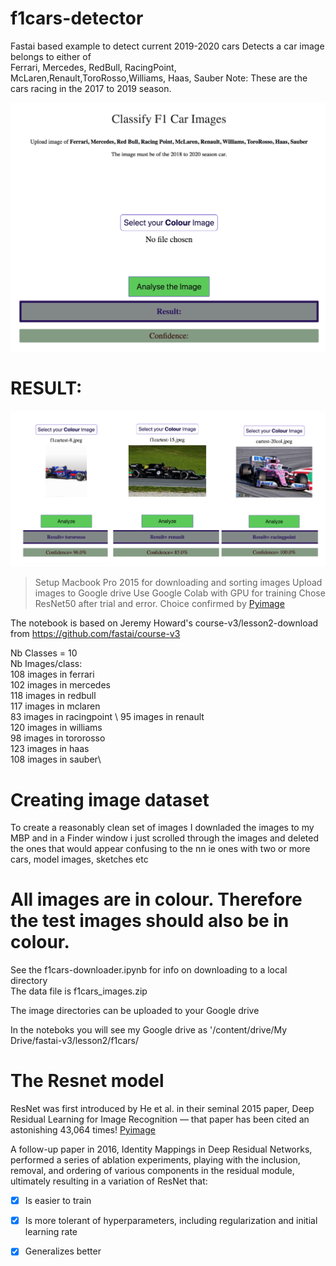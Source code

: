 # f1cars-detector
Fastai based example to detect current 2019-2020 cars
Detects a car image belongs to either of\
Ferrari, Mercedes, RedBull, RacingPoint, McLaren,Renault,ToroRosso,Williams, Haas, Sauber
Note: These are the cars racing in the 2017 to 2019 season. 

![alt text](https://github.com/DexterDSilva/f1cars-detector/blob/master/fp-1.png "Selection")

# RESULT:

![alt text](https://github.com/DexterDSilva/f1cars-detector/blob/master/fp-3.png "Results")





> Setup
> Macbook Pro 2015 for downloading and sorting images 
> Upload images to Google drive 
> Use Google Colab with GPU for training
> Chose ResNet50 after trial and error. Choice confirmed by [Pyimage](https://www.pyimagesearch.com/2020/04/27/fine-tuning-resnet-with-keras-tensorflow-and-deep-learning/)

The notebook is based on Jeremy Howard's course-v3/lesson2-download
from https://github.com/fastai/course-v3

Nb Classes = 10\
Nb Images/class: \
  108  images in ferrari \
  102  images in  mercedes \
  118  images in  redbull \
  117  images in  mclaren \
  83  images in  racingpoint \ 
  95  images in  renault \
  120  images in  williams \
  98  images in  tororosso \
  123  images in  haas \
  108  images in  sauber\


# Creating image dataset
To create a reasonably clean set of images I downladed the images to my MBP and in a Finder window i just scrolled through the images
and deleted the ones that would appear confusing to the nn ie ones with two or more cars, model images, sketches etc

# All images are in colour. Therefore the test images should also be in colour.

See the f1cars-downloader.ipynb for info on downloading to a local directory\
The data file is f1cars_images.zip

The image directories can be uploaded to your Google drive

In the noteboks you will see my Google drive as 
'/content/drive/My Drive/fastai-v3/lesson2/f1cars/

# The Resnet model
ResNet was first introduced by He et al. in their seminal 2015 paper, Deep Residual Learning for Image Recognition — that paper has been cited an astonishing 43,064 times! [Pyimage](https://www.pyimagesearch.com/2020/04/27/fine-tuning-resnet-with-keras-tensorflow-and-deep-learning/)

A follow-up paper in 2016, Identity Mappings in Deep Residual Networks, performed a series of ablation experiments, playing with the inclusion, removal, and ordering of various components in the residual module, ultimately resulting in a variation of ResNet that:

- [x] Is easier to train
- [x] Is more tolerant of hyperparameters, including regularization and initial learning rate
- [x] Generalizes better




